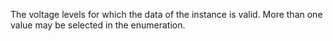 The voltage levels for which the data of the instance is valid. More than one value may be selected in the enumeration.